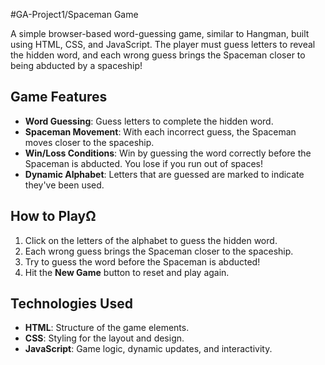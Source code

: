 #GA-Project1/Spaceman Game

A simple browser-based word-guessing game, similar to Hangman, built using HTML, CSS, and JavaScript. 
The player must guess letters to reveal the hidden word, and each wrong guess brings the Spaceman 
closer to being abducted by a spaceship!

## Game Features

- **Word Guessing**: Guess letters to complete the hidden word.
- **Spaceman Movement**: With each incorrect guess, the Spaceman moves closer to the spaceship.
- **Win/Loss Conditions**: Win by guessing the word correctly before the Spaceman is abducted.
    You lose if you run out of spaces!
- **Dynamic Alphabet**: Letters that are guessed are marked to indicate they've been used.

## How to PlayΩ
1. Click on the letters of the alphabet to guess the hidden word.
2. Each wrong guess brings the Spaceman closer to the spaceship.
3. Try to guess the word before the Spaceman is abducted!
4. Hit the **New Game** button to reset and play again.

## Technologies Used

- **HTML**: Structure of the game elements.
- **CSS**: Styling for the layout and design.
- **JavaScript**: Game logic, dynamic updates, and interactivity.
